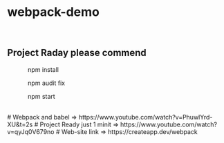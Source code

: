 # webpack-demo
<br/>
<h2>Project Raday please commend</h2>
<ul>
  <ol>npm install</ol>
  <ol>npm audit fix</ol>
  <ol>npm start</ol>
</ul>
<br/>
# Webpack and babel ⇒ https://www.youtube.com/watch?v=PhuwlYrd-XU&t=2s
# Project Ready just 1 minit ⇒ https://www.youtube.com/watch?v=qyJq0V679no
# Web-site link ⇒ https://createapp.dev/webpack 
